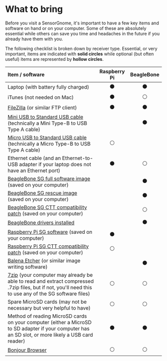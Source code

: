 # What to bring

Before you visit a SensorGnome, it's important to have a few key items and software on hand or on your computer. Some of these are absolutely essential while others can save you time and headaches in the future if you already have them with  you.

The following checklist is broken down by receiver type. Essential, or very important, items are indicated with **solid circles** while optional \(but often useful\) items are represented by **hollow circles**. 

| **Item / software** | **Raspberry Pi** | **BeagleBone** |
| :--- | :---: | :---: |
| Laptop \(with battery fully charged\) | ⚫ | ⚫ |
| iTunes \(not needed on Mac\) | ⚫ | ⚪ |
| [FileZilla](https://filezilla-project.org/) \(or similar FTP client\) | ⚫ | ⚫ |
| [Mini USB to Standard USB cable](https://www.ugreenstore.com/product/mini-usb-cable/) \(technically a Mini Type-B to USB Type A cable\) |  | ⚫ |
| [Micro USB to Standard USB cable](https://www.ugreenstore.com/product/micro-usb-cable-charger/) \(technically a Micro Type-B to USB Type A cable\) | ⚪ |  |
| Ethernet cable \(and an Ethernet-to-USB adapter if your laptop does not have an Ethernet port\) | ⚫ | ⚪ |
| [BeagleBone SG full software image](https://public.sensorgnome.org/Beaglebone_Sensorgnome_Images/sensorgnome_image_2017-03-06_15-33-00.img.7z) \(saved on your computer\) |  | ⚫ |
| [BeagleBone SG rescue image](https://public.sensorgnome.org/Beaglebone_Sensorgnome_Images/sensorgnome_rescue_image_2017-03-06_15-33-00.img.7z) \(saved on your computer\) |  | ⚫ |
| [BeagleBone SG CTT compatibility patch](https://s3.amazonaws.com/media.celltracktech.com/sensorgnome/beaglebone/updates/2018-12-06_sensorgnome_beagle_ctt_update.tar.bz2) \(saved on your computer\) |  | ⚪ |
| [BeagleBone drivers installed](bbdrivers.md) |  | ⚫ |
| [Raspberry Pi SG software](https://public.sensorgnome.org/Raspberry_Pi_Sensorgnome/SGPI-2018-10-12_LIWIXI.ZIP) \(saved on your computer\) | ⚫ |  |
| [Raspberry Pi SG CTT compatibility patch](https://s3.amazonaws.com/media.celltracktech.com/sensorgnome/raspberry/2019-11-12-rpi_ctt_dongle.tar.bz2) \(saved on your computer\) | ⚪ |  |
| [Balena Etcher](https://www.balena.io/etcher/) \(or similar image writing software\) |  | ⚫ |
| [7zip](https://www.7-zip.org/) \(your computer may already be able to read and extract compressed .7zip files, but if not, you'll need this to use any of the SG software files\) | ⚪ | ⚪ |
| Spare MicroSD cards \(may not be necessary but very helpful to have\) | ⚪ | ⚪ |
| Method of reading MicroSD cards on your computer \(either a MicroSD to SD adapter if your computer has an SD slot, or more likely a USB card reader\) | ⚫ | ⚫ |
| [Bonjour Browser](https://hobbyistsoftware.com/bonjourbrowser) | ⚪ | ⚪ |

